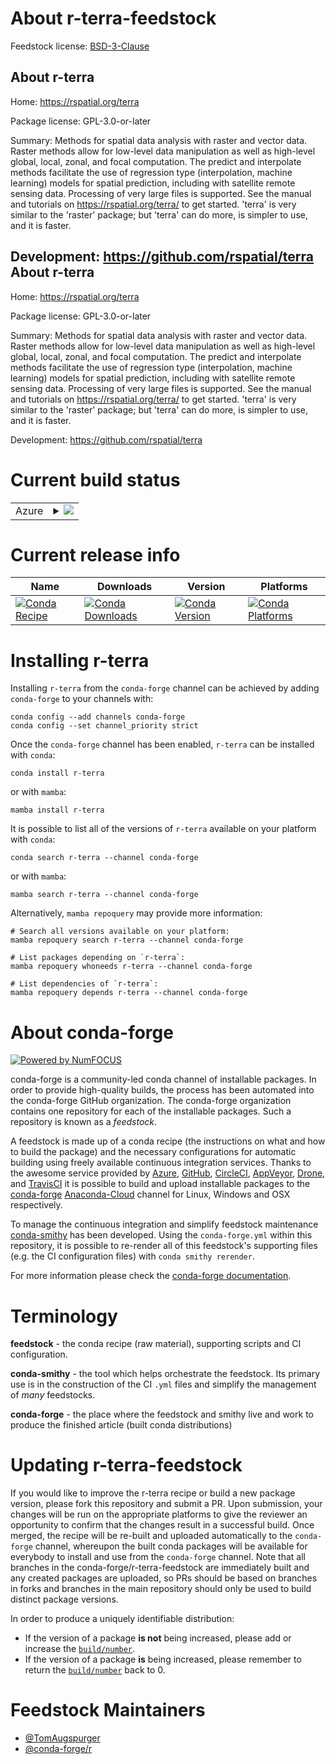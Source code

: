 About r-terra-feedstock
=======================

Feedstock license: [BSD-3-Clause](https://github.com/conda-forge/r-terra-feedstock/blob/main/LICENSE.txt)

About r-terra
-------------

Home: https://rspatial.org/terra

Package license: GPL-3.0-or-later

Summary: Methods for spatial data analysis with raster and vector data. Raster methods allow for low-level data manipulation as well as high-level global, local, zonal, and focal computation. The predict and interpolate methods facilitate the use of regression type (interpolation, machine learning) models for spatial prediction, including with satellite remote sensing data. Processing of very large files is supported. See the manual and tutorials on <https://rspatial.org/terra/> to get started. 'terra' is very similar to the 'raster' package; but 'terra' can do more, is simpler to use, and it is faster.

Development: https://github.com/rspatial/terra
About r-terra
-------------

Home: https://rspatial.org/terra

Package license: GPL-3.0-or-later

Summary: Methods for spatial data analysis with raster and vector data. Raster methods allow for low-level data manipulation as well as high-level global, local, zonal, and focal computation. The predict and interpolate methods facilitate the use of regression type (interpolation, machine learning) models for spatial prediction, including with satellite remote sensing data. Processing of very large files is supported. See the manual and tutorials on <https://rspatial.org/terra/> to get started. 'terra' is very similar to the 'raster' package; but 'terra' can do more, is simpler to use, and it is faster.

Development: https://github.com/rspatial/terra

Current build status
====================


<table>
    
  <tr>
    <td>Azure</td>
    <td>
      <details>
        <summary>
          <a href="https://dev.azure.com/conda-forge/feedstock-builds/_build/latest?definitionId=12694&branchName=main">
            <img src="https://dev.azure.com/conda-forge/feedstock-builds/_apis/build/status/r-terra-feedstock?branchName=main">
          </a>
        </summary>
        <table>
          <thead><tr><th>Variant</th><th>Status</th></tr></thead>
          <tbody><tr>
              <td>linux_64_r_base4.1</td>
              <td>
                <a href="https://dev.azure.com/conda-forge/feedstock-builds/_build/latest?definitionId=12694&branchName=main">
                  <img src="https://dev.azure.com/conda-forge/feedstock-builds/_apis/build/status/r-terra-feedstock?branchName=main&jobName=linux&configuration=linux%20linux_64_r_base4.1" alt="variant">
                </a>
              </td>
            </tr><tr>
              <td>linux_64_r_base4.2</td>
              <td>
                <a href="https://dev.azure.com/conda-forge/feedstock-builds/_build/latest?definitionId=12694&branchName=main">
                  <img src="https://dev.azure.com/conda-forge/feedstock-builds/_apis/build/status/r-terra-feedstock?branchName=main&jobName=linux&configuration=linux%20linux_64_r_base4.2" alt="variant">
                </a>
              </td>
            </tr><tr>
              <td>linux_aarch64_r_base4.1</td>
              <td>
                <a href="https://dev.azure.com/conda-forge/feedstock-builds/_build/latest?definitionId=12694&branchName=main">
                  <img src="https://dev.azure.com/conda-forge/feedstock-builds/_apis/build/status/r-terra-feedstock?branchName=main&jobName=linux&configuration=linux%20linux_aarch64_r_base4.1" alt="variant">
                </a>
              </td>
            </tr><tr>
              <td>linux_aarch64_r_base4.2</td>
              <td>
                <a href="https://dev.azure.com/conda-forge/feedstock-builds/_build/latest?definitionId=12694&branchName=main">
                  <img src="https://dev.azure.com/conda-forge/feedstock-builds/_apis/build/status/r-terra-feedstock?branchName=main&jobName=linux&configuration=linux%20linux_aarch64_r_base4.2" alt="variant">
                </a>
              </td>
            </tr><tr>
              <td>linux_ppc64le_r_base4.1</td>
              <td>
                <a href="https://dev.azure.com/conda-forge/feedstock-builds/_build/latest?definitionId=12694&branchName=main">
                  <img src="https://dev.azure.com/conda-forge/feedstock-builds/_apis/build/status/r-terra-feedstock?branchName=main&jobName=linux&configuration=linux%20linux_ppc64le_r_base4.1" alt="variant">
                </a>
              </td>
            </tr><tr>
              <td>linux_ppc64le_r_base4.2</td>
              <td>
                <a href="https://dev.azure.com/conda-forge/feedstock-builds/_build/latest?definitionId=12694&branchName=main">
                  <img src="https://dev.azure.com/conda-forge/feedstock-builds/_apis/build/status/r-terra-feedstock?branchName=main&jobName=linux&configuration=linux%20linux_ppc64le_r_base4.2" alt="variant">
                </a>
              </td>
            </tr><tr>
              <td>osx_64_r_base4.1</td>
              <td>
                <a href="https://dev.azure.com/conda-forge/feedstock-builds/_build/latest?definitionId=12694&branchName=main">
                  <img src="https://dev.azure.com/conda-forge/feedstock-builds/_apis/build/status/r-terra-feedstock?branchName=main&jobName=osx&configuration=osx%20osx_64_r_base4.1" alt="variant">
                </a>
              </td>
            </tr><tr>
              <td>osx_64_r_base4.2</td>
              <td>
                <a href="https://dev.azure.com/conda-forge/feedstock-builds/_build/latest?definitionId=12694&branchName=main">
                  <img src="https://dev.azure.com/conda-forge/feedstock-builds/_apis/build/status/r-terra-feedstock?branchName=main&jobName=osx&configuration=osx%20osx_64_r_base4.2" alt="variant">
                </a>
              </td>
            </tr>
          </tbody>
        </table>
      </details>
    </td>
  </tr>
</table>

Current release info
====================

| Name | Downloads | Version | Platforms |
| --- | --- | --- | --- |
| [![Conda Recipe](https://img.shields.io/badge/recipe-r--terra-green.svg)](https://anaconda.org/conda-forge/r-terra) | [![Conda Downloads](https://img.shields.io/conda/dn/conda-forge/r-terra.svg)](https://anaconda.org/conda-forge/r-terra) | [![Conda Version](https://img.shields.io/conda/vn/conda-forge/r-terra.svg)](https://anaconda.org/conda-forge/r-terra) | [![Conda Platforms](https://img.shields.io/conda/pn/conda-forge/r-terra.svg)](https://anaconda.org/conda-forge/r-terra) |

Installing r-terra
==================

Installing `r-terra` from the `conda-forge` channel can be achieved by adding `conda-forge` to your channels with:

```
conda config --add channels conda-forge
conda config --set channel_priority strict
```

Once the `conda-forge` channel has been enabled, `r-terra` can be installed with `conda`:

```
conda install r-terra
```

or with `mamba`:

```
mamba install r-terra
```

It is possible to list all of the versions of `r-terra` available on your platform with `conda`:

```
conda search r-terra --channel conda-forge
```

or with `mamba`:

```
mamba search r-terra --channel conda-forge
```

Alternatively, `mamba repoquery` may provide more information:

```
# Search all versions available on your platform:
mamba repoquery search r-terra --channel conda-forge

# List packages depending on `r-terra`:
mamba repoquery whoneeds r-terra --channel conda-forge

# List dependencies of `r-terra`:
mamba repoquery depends r-terra --channel conda-forge
```


About conda-forge
=================

[![Powered by
NumFOCUS](https://img.shields.io/badge/powered%20by-NumFOCUS-orange.svg?style=flat&colorA=E1523D&colorB=007D8A)](https://numfocus.org)

conda-forge is a community-led conda channel of installable packages.
In order to provide high-quality builds, the process has been automated into the
conda-forge GitHub organization. The conda-forge organization contains one repository
for each of the installable packages. Such a repository is known as a *feedstock*.

A feedstock is made up of a conda recipe (the instructions on what and how to build
the package) and the necessary configurations for automatic building using freely
available continuous integration services. Thanks to the awesome service provided by
[Azure](https://azure.microsoft.com/en-us/services/devops/), [GitHub](https://github.com/),
[CircleCI](https://circleci.com/), [AppVeyor](https://www.appveyor.com/),
[Drone](https://cloud.drone.io/welcome), and [TravisCI](https://travis-ci.com/)
it is possible to build and upload installable packages to the
[conda-forge](https://anaconda.org/conda-forge) [Anaconda-Cloud](https://anaconda.org/)
channel for Linux, Windows and OSX respectively.

To manage the continuous integration and simplify feedstock maintenance
[conda-smithy](https://github.com/conda-forge/conda-smithy) has been developed.
Using the ``conda-forge.yml`` within this repository, it is possible to re-render all of
this feedstock's supporting files (e.g. the CI configuration files) with ``conda smithy rerender``.

For more information please check the [conda-forge documentation](https://conda-forge.org/docs/).

Terminology
===========

**feedstock** - the conda recipe (raw material), supporting scripts and CI configuration.

**conda-smithy** - the tool which helps orchestrate the feedstock.
                   Its primary use is in the construction of the CI ``.yml`` files
                   and simplify the management of *many* feedstocks.

**conda-forge** - the place where the feedstock and smithy live and work to
                  produce the finished article (built conda distributions)


Updating r-terra-feedstock
==========================

If you would like to improve the r-terra recipe or build a new
package version, please fork this repository and submit a PR. Upon submission,
your changes will be run on the appropriate platforms to give the reviewer an
opportunity to confirm that the changes result in a successful build. Once
merged, the recipe will be re-built and uploaded automatically to the
`conda-forge` channel, whereupon the built conda packages will be available for
everybody to install and use from the `conda-forge` channel.
Note that all branches in the conda-forge/r-terra-feedstock are
immediately built and any created packages are uploaded, so PRs should be based
on branches in forks and branches in the main repository should only be used to
build distinct package versions.

In order to produce a uniquely identifiable distribution:
 * If the version of a package **is not** being increased, please add or increase
   the [``build/number``](https://docs.conda.io/projects/conda-build/en/latest/resources/define-metadata.html#build-number-and-string).
 * If the version of a package **is** being increased, please remember to return
   the [``build/number``](https://docs.conda.io/projects/conda-build/en/latest/resources/define-metadata.html#build-number-and-string)
   back to 0.

Feedstock Maintainers
=====================

* [@TomAugspurger](https://github.com/TomAugspurger/)
* [@conda-forge/r](https://github.com/conda-forge/r/)

